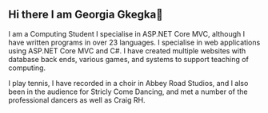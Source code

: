 ## Hi there I am Georgia Gkegka👋
I am a Computing Student I specialise in ASP.NET Core MVC, although I have written programs in over 23 languages. I specialise in web applications using ASP.NET Core MVC and C#. I have created multiple websites with database back ends, various games, and systems to support teaching of computing.

I play tennis, I have recorded in a choir in Abbey Road Studios, and I also been in the audience for Stricly Come Dancing, and met a number of the professional dancers as well as Craig RH.

